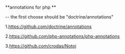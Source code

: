 **annotations for php **

 --  the first choose should be "doctrine/annotations"


1.https://github.com/doctrine/annotations

2.https://github.com/php-annotations/php-annotations

3.https://github.com/crodas/Notoj

